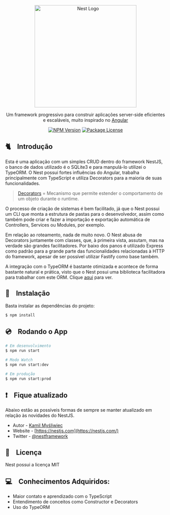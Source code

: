 <p align="center">
  <a href="http://nestjs.com/" target="blank"><img src="https://nestjs.com/img/logo_text.svg" width="320" alt="Nest Logo" /></a>
</p>
<p align="center"> 
  Um framework progressivo para construir aplicações server-side eficientes e escaláveis, muito inspirado no <a           href="https://angular.io" target="blank">Angular</a>
</p>
<p align="center">
  <a href="https://www.npmjs.com/~nestjscore"><img src="https://img.shields.io/npm/v/@nestjs/core.svg" alt="NPM Version" /></a>
  <a href="https://www.npmjs.com/~nestjscore"><img src="https://img.shields.io/npm/l/@nestjs/core.svg" alt="Package License" /></a>
</p>

## 🐈 &nbsp;&nbsp; Introdução

Esta é uma aplicação com um simples CRUD dentro do framework NestJS, o banco de dados utilizado é o SQLite3 e para manpulá-lo utilizei o TypeORM. O Nest possui fortes influências do Angular, trabalha principalmente com TypeScript e utiliza Decorators para a maioria de suas funcionalidades.

 > [Decorators](https://nandovieira.com.br/design-patterns-no-javascript-decorator) = Mecanismo que permite estender o comportamento de um objeto durante o runtime.
 
O processo de criação de sistemas é bem facilitado, já que o Nest possui um CLI que monta a estrutura de pastas para o desenvolvedor, assim como também pode criar e fazer a importação e exportação automática de Controllers, Services ou Modules, por exemplo.

Em relação ao roteamento, nada de muito novo. O Nest abusa de Decorators juntamente com classes, que, à primeira vista, assutam, mas na verdade são grandes facilitadores. Por baixo dos panos é utilizado Express como padrão para a grande parte das funcionalidades relacionadas à HTTP do framework, apesar de ser possível utilizar Fastify como base também.

A integração com o TypeORM é bastante otimizada e acontece de forma bastante natural e prática, visto que o Nest posui uma biblioteca facilitadora para trabalhar com este ORM. Clique [aqui](https://github.com/nestjs/typeorm) para ver.

## 💾 &nbsp;&nbsp; Instalação

Basta instalar as dependências do projeto: 

```bash
$ npm install
```

## 💿 &nbsp;&nbsp; Rodando o App

```bash
# Em desenvolvimento
$ npm run start

# Modo Watch 
$ npm run start:dev

# Em produção
$ npm run start:prod
```

## ❗️ &nbsp;&nbsp; Fique atualizado

Abaixo estão as possíveis formas de sempre se manter atualizado em relação às novidades do NestJS.

- Autor - [Kamil Myśliwiec](https://kamilmysliwiec.com)
- Website - [https://nestjs.com](https://nestjs.com/)
- Twitter - [@nestframework](https://twitter.com/nestframework)

## 📜 &nbsp;&nbsp; Licença

 Nest possui a licença MIT
 
## 💻 &nbsp;&nbsp; Conhecimentos Adquiridos:

- Maior contato e aprendizado com o TypeScript
- Entendimento de conceitos como Constructor e Decorators
- Uso do TypeORM
